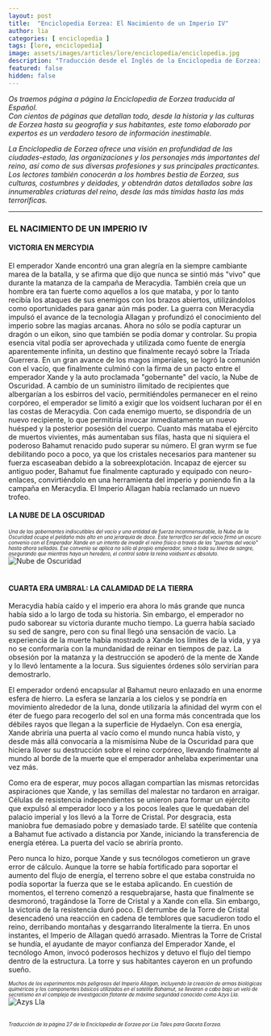 ```yaml
---
layout: post
title:  "Enciclopedia Eorzea: El Nacimiento de un Imperio IV"
author: lia
categories: [ enciclopedia ]
tags: [lore, enciclopedia]
image: assets/images/articles/lore/enciclopedia/enciclopedia.jpg
description: "Traducción desde el Inglés de la Enciclopedia de Eorzea: El Nacimiento de un Imperio IV"
featured: false
hidden: false
---
```

*Os traemos página a página la Enciclopedia de Eorzea traducida al Español.<br/>
Con cientos de páginas que detallan todo, desde la historia y las culturas de Eorzea hasta su geografía y sus habitantes, este tomo elaborado por expertos es un verdadero tesoro de información inestimable.*

*La Enciclopedia de Eorzea ofrece una visión en profundidad de las ciudades-estado, las organizaciones y los personajes más importantes del reino, así como de sus diversas profesiones y sus principales practicantes. Los lectores también conocerán a los hombres bestia de Eorzea, sus culturas, costumbres y deidades, y obtendrán datos detallados sobre las innumerables criaturas del reino, desde las más tímidas hasta las más terroríficas.*

<hr/>

### EL NACIMIENTO DE UN IMPERIO IV

#### VICTORIA EN MERCYDIA

El emperador Xande encontró una gran alegría en la siempre cambiante marea de la batalla, y se afirma que dijo que nunca se sintió más "vivo" que durante la matanza de la campaña de Meracydia. También creía que un hombre era tan fuerte como aquellos a los que mataba, y por lo tanto recibía los ataques de sus enemigos con los brazos abiertos, utilizándolos como oportunidades para ganar aún más poder. La guerra con Meracydia impulsó el avance de la tecnología Allagan y profundizó el conocimiento del imperio sobre las magias arcanas. Ahora no sólo se podía capturar un dragón o un eikon, sino que también se podía domar y controlar. Su propia esencia vital podía ser aprovechada y utilizada como fuente de energía aparentemente infinita, un destino que finalmente recayó sobre la Tríada Guerrera. En un gran avance de los magos imperiales, se logró la comunión con el vacío, que finalmente culminó con la firma de un pacto entre el emperador Xande y la auto proclamada "gobernante" del vacío, la Nube de Oscuridad. A cambio de un suministro ilimitado de recipientes que albergarían a los esbirros del vacío, permitiéndoles permanecer en el reino corpóreo, el emperador se limitó a exigir que los voidsent lucharan por él en las costas de Meracydia. Con cada enemigo muerto, se dispondría de un nuevo recipiente, lo que permitiría invocar inmediatamente un nuevo huésped y la posterior posesión del cuerpo. Cuanto más mataba el ejército de muertos vivientes, más aumentaban sus filas, hasta que ni siquiera el poderoso Bahamut renacido pudo superar su número. El gran wyrm se fue debilitando poco a poco, ya que los cristales necesarios para mantener su fuerza escaseaban debido a la sobreexplotación. Incapaz de ejercer su antiguo poder, Bahamut fue finalmente capturado y equipado con neuro-enlaces, convirtiéndolo en una herramienta del imperio y poniendo fin a la campaña en Meracydia. El Imperio Allagan había reclamado un nuevo trofeo.

<div class="container">
  <div class="row">
    <div class="col">
    <h4>LA NUBE DE LA OSCURIDAD</h4>
    </div>
  </div>        
  <div class="row">
    <div class="col">        
        <sub><sup><i>Una de las gobernantes indiscutibles del vacío y una entidad de fuerza inconmensurable, la Nube de la Oscuridad ocupa el peldaño más alto en una jerarquía de doce. Este terrorífico ser del vacío firmó un oscuro convenio con el Emperador Xande en un intento de invadir el reino físico a través de las "puertas del vacío" hasta ahora selladas. Ese convenio se aplica no sólo al propio emperador, sino a toda su línea de sangre, asegurando que mientras haya un heredero, el control sobre la reina voidsent es absoluto.</i></sup></sub>
    </div>
    <div class="col-xl">
      <img src="{{ site.baseurl }}/assets/images/articles/lore/enciclopedia/17/nubeoscuridad.png" alt="Nube de Oscuridad"/>
    </div>    
  </div>
</div>

<br/>

#### CUARTA ERA UMBRAL: LA CALAMIDAD DE LA TIERRA
Meracydia había caído y el imperio era ahora lo más grande que nunca había sido a lo largo de toda su historia. Sin embargo, el emperador no pudo saborear su victoria durante mucho tiempo. La guerra había saciado su sed de sangre, pero con su final llegó una sensación de vacío. La experiencia de la muerte había mostrado a Xande los límites de la vida, y ya no se conformaría con la mundanidad de reinar en tiempos de paz. La obsesión por la matanza y la destrucción se apoderó de la mente de Xande y lo llevó lentamente a la locura. Sus siguientes órdenes sólo servirían para demostrarlo.

El emperador ordenó encapsular al Bahamut neuro enlazado en una enorme esfera de hierro. La esfera se lanzaría a los cielos y se pondría en movimiento alrededor de la luna, donde utilizaría la afinidad del wyrm con el éter de fuego para recogerlo del sol en una forma más concentrada que los débiles rayos que llegan a la superficie de Hydaelyn. Con esa energía, Xande abriría una puerta al vacío como el mundo nunca había visto, y desde más allá convocaría a la mismísima Nube de la Oscuridad para que hiciera llover su destrucción sobre el reino corpóreo, llevando finalmente al mundo al borde de la muerte que el emperador anhelaba experimentar una vez más.

Como era de esperar, muy pocos allagan compartían las mismas retorcidas aspiraciones que Xande, y las semillas del malestar no tardaron en arraigar. Células de resistencia independientes se unieron para formar un ejército que expulsó al emperador loco y a los pocos leales que le quedaban del palacio imperial y los llevó a la Torre de Cristal. Por desgracia, esta maniobra fue demasiado pobre y demasiado tarde. El satélite que contenía a Bahamut fue activado a distancia por Xande, iniciando la transferencia de energía etérea. La puerta del vacío se abriría pronto.

Pero nunca lo hizo, porque Xande y sus tecnólogos cometieron un grave error de cálculo. Aunque la torre se había fortificado para soportar el aumento del flujo de energía, el terreno sobre el que estaba construida no podía soportar la fuerza que se le estaba aplicando. En cuestión de momentos, el terreno comenzó a resquebrajarse, hasta que finalmente se desmoronó, tragándose la Torre de Cristal y a Xande con ella. Sin embargo, la victoria de la resistencia duró poco. El derrumbe de la Torre de Cristal desencadenó una reacción en cadena de temblores que sacudieron todo el reino, derribando montañas y desgarrando literalmente la tierra. En unos instantes, el Imperio de Allagan quedó arrasado. Mientras la Torre de Cristal se hundía, el ayudante de mayor confianza del Emperador Xande, el tecnólogo Amon, invocó poderosos hechizos y detuvo el flujo del tiempo dentro de la estructura. La torre y sus habitantes cayeron en un profundo sueño.

<div class="container">     
  <div class="row">
    <div class="col">        
        <sub><sup><i>Muchos de los experimentos más peligrosos del Imperio Allagan, incluyendo la creación de armas biológicas quiméricas y los componentes básicos utilizados en el satélite Bahamut, se llevaron a cabo bajo un velo de secretismo en el complejo de investigación flotante de máxima seguridad conocido como Azys Lla.</i></sup></sub>
    </div>
    <div class="col-xl">
      <img src="{{ site.baseurl }}/assets/images/articles/lore/enciclopedia/17/azyslla.png" alt="Azys Lla"/>
    </div>    
  </div>
</div>

<br/>

<sub><sup>*Traducción de la página 27 de la Enciclopedia de Eorzea por Lia Tales para Gaceta Eorzea.*</sup></sub>